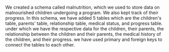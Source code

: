 We created a schema called malnutrition, which we used to store data on malnourished children undergoing a program. We also kept  track of their progress. 
In this schema, we have added 5 tables which are the children's table, parents' table, relationship table, medical status, and progress table. under which we have the respective data for the children, 
their parents, the relationship between the children and their parents, the medical history of the children, and their progress. we have used primary and foreign keys to connect the tables to each other.
